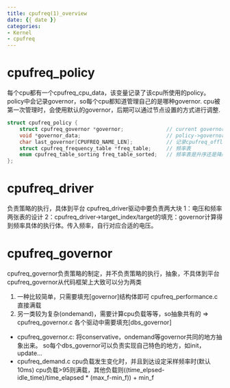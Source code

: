 ```yaml
---
title: cpufreq(1)_overview
date: {{ date }}
categories:
- Kernel
- cpufreq
---
```


# cpufreq_policy
每个cpu都有一个cpufreq_cpu_data，该变量记录了该cpu所使用的policy。
policy中会记录governor，so每个cpu都知道管理自己的是哪种governor.
cpu被第一次管理时，会使用默认的governor，后期可以通过节点设置的方式进行调整.
```c
struct cpufreq_policy {
	struct cpufreq_governor	*governor;				// current governor
	void *governor_data;							// policy->governor_data->dbs_data记录着对应dbs_governor的参数
	char last_governor[CPUFREQ_NAME_LEN];			// 记录cpufreq_offline时的governor，cpufreq_online时使用
	struct cpufreq_frequency_table *freq_table;		// 频率表
	enum cpufreq_table_sorting freq_table_sorted;	// 频率表是升序还是降序
};
```
<!-- more -->
# cpufreq_driver
负责策略的执行，具体到平台
cpufreq_driver驱动中要负责两大块
	1：电压和频率两张表的设计
	2：cpufreq_driver->target_index/target的填充：governor计算得到频率具体的执行体。传入频率，自行对应合适的电压。

# cpufreq_governor
cpufreq_governor负责策略的制定，并不负责策略的执行，抽象，不具体到平台
cpufreq_governor从代码框架上大致可以分为两类
1. 一种比较简单，只需要填充[governor]结构体即可
cpufreq_performance.c
直接满载
2. 另一类较为复杂(ondemand)，需要计算cpu负载等等，so抽象共有的 => cpufreq_governor.c
各个驱动中需要填充[dbs_governor]
* cpufreq_governor.c:
	将conservative，ondemand等governor共同的地方抽象出来。
	so每个dbs_governor可以负责实现自己特色的地方，如init，update...
* cpufreq_demand.c
	cpu负载发生变化时，并且到达设定采样频率时(默认10ms)
	cpu负载>95则满载，其他负载则((time_elpsed-idle_time)/time_elapsed * (max_f-min_f)) + min_f
